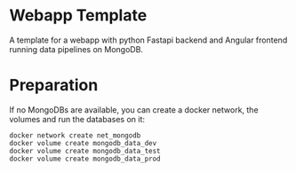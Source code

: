 # Webapp Template
A template for a webapp with python Fastapi backend and Angular frontend running data pipelines on MongoDB.

# Preparation

If no MongoDBs are available, you can create a docker network, the volumes and run the databases on it:
```
docker network create net_mongodb
docker volume create mongodb_data_dev
docker volume create mongodb_data_test
docker volume create mongodb_data_prod
```
